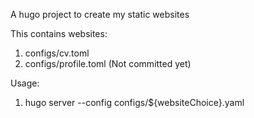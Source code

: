 A hugo project to create my static websites

This contains websites:
1. configs/cv.toml
2. configs/profile.toml (Not committed yet)

Usage:
1. hugo server --config configs/${websiteChoice}.yaml
